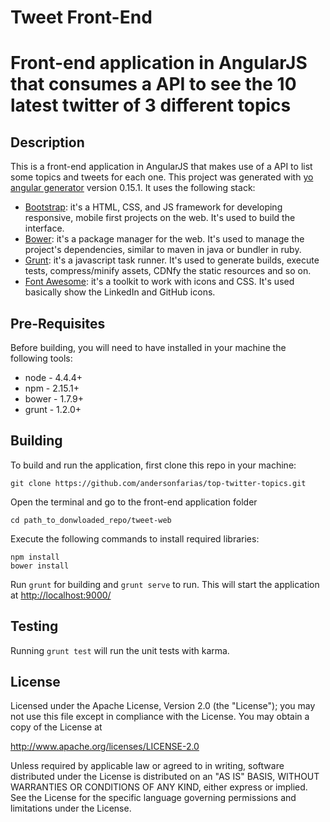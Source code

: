 # Tweet Front-End
# Front-end application in AngularJS that consumes a API to see the 10 latest twitter of 3 different topics

## Description

This is a front-end application in AngularJS that makes use of a API to list some topics and tweets for each one.
This project was generated with [yo angular generator](https://github.com/yeoman/generator-angular) version 0.15.1. It uses the following stack:

* [Bootstrap](https://getbootstrap.com): it's a HTML, CSS, and JS framework for developing responsive, mobile first projects on the web. It's used to build the interface.
* [Bower](http://bower.io/): it's a package manager for the web. It's used to manage the project's dependencies, similar to maven in java or bundler in ruby.
* [Grunt](http://gruntjs.com/): it's a javascript task runner. It's used to generate builds, execute tests, compress/minify assets, CDNfy the static resources and so on.
* [Font Awesome](http://fontawesome.io/): it's a toolkit to work with icons and CSS. It's used basically show the LinkedIn and GitHub icons.

## Pre-Requisites

Before building, you will need to have installed in your machine the following tools:

* node - 4.4.4+
* npm - 2.15.1+
* bower - 1.7.9+
* grunt - 1.2.0+

## Building

  To build and run the application, first clone this repo in your machine:
  
  ```
  git clone https://github.com/andersonfarias/top-twitter-topics.git
  ```
  
  Open the terminal and go to the front-end application folder
  
  ```
  cd path_to_donwloaded_repo/tweet-web
  ```
  
  Execute the following commands to install required libraries:
  
  ```
  npm install
  bower install
  ```
  
  Run `grunt` for building and `grunt serve` to run. This will start the application at [http://localhost:9000/](http://localhost:9000/)
  
## Testing

Running `grunt test` will run the unit tests with karma.

## License

Licensed under the Apache License, Version 2.0 (the "License"); you may not use this file except in compliance with the License. You may obtain a copy of the License at

http://www.apache.org/licenses/LICENSE-2.0

Unless required by applicable law or agreed to in writing, software distributed under the License is distributed on an "AS IS" BASIS, WITHOUT WARRANTIES OR CONDITIONS OF ANY KIND, either express or implied. See the License for the specific language governing permissions and limitations under the License.

